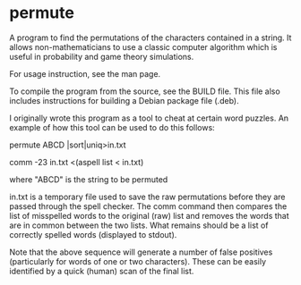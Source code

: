 # permute
A program to find the permutations of the characters contained in a string.
It allows non-mathematicians to use a classic computer algorithm
which is useful in probability and game theory simulations.

For usage instruction, see the man page.

To compile the program from the source, see the BUILD file. This file
also includes instructions for building a Debian package file (.deb).

I originally wrote this program as a tool to cheat at certain word
puzzles. An example of how this tool can be used to do this follows:

permute ABCD |sort|uniq>in.txt

comm -23 in.txt <(aspell list < in.txt)

where "ABCD" is the string to be permuted

in.txt is a temporary file used to save the raw permutations
before they are passed through the spell checker. The comm
command then compares the list of misspelled words to the
original (raw) list and removes the words that are in common
between the two lists. What remains should be a list of
correctly spelled words (displayed to stdout).

Note that the above sequence will generate a number of false positives
(particularly for words of one or two characters). These can be
easily identified by a quick (human) scan of the final list.
